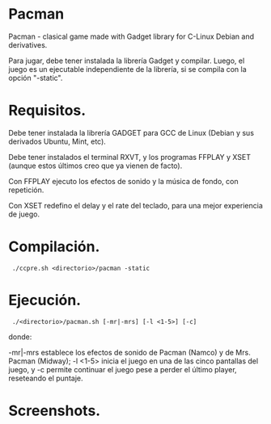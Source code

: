 # Pacman
Pacman  - clasical game made with Gadget library for C-Linux Debian and derivatives.

Para jugar, debe tener instalada la librería Gadget y compilar. Luego, el juego es un ejecutable independiente de la librería, si se compila con la opción "-static".

# Requisitos.

Debe tener instalada la librería GADGET para GCC de Linux (Debian y sus derivados Ubuntu, Mint, etc).

Debe tener instalados el terminal RXVT, y los programas FFPLAY y XSET (aunque estos últimos creo que ya vienen de facto).

Con FFPLAY ejecuto los efectos de sonido y la música de fondo, con repetición.

Con XSET redefino el delay y el rate del teclado, para una mejor experiencia de juego.

# Compilación.

     ./ccpre.sh <directorio>/pacman -static

# Ejecución.

     ./<directorio>/pacman.sh [-mr|-mrs] [-l <1-5>] [-c]

donde:

-mr|-mrs establece los efectos de sonido de Pacman (Namco) y de Mrs. Pacman (Midway); -l <1-5> inicia el juego en una de las cinco pantallas del juego, y -c permite continuar el juego pese a perder el último player, reseteando el puntaje.

# Screenshots.

